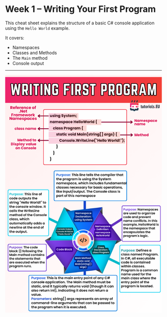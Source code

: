 # Week 1 – Writing Your First Program

This cheat sheet explains the structure of a basic C# console application using the `Hello World` example.

It covers:
- Namespaces
- Classes and Methods
- The `Main` method
- Console output

---

![Writing First Program](Week1-Writing_First_Program.png)
